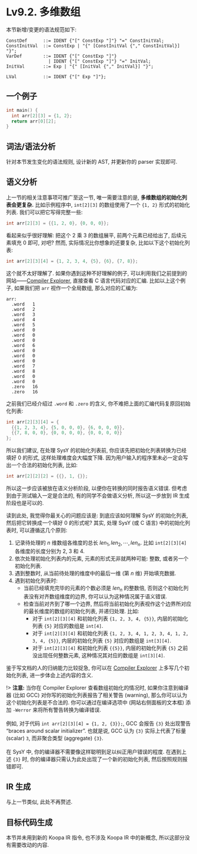 # Lv9.2. 多维数组

本节新增/变更的语法规范如下:

```ebnf
ConstDef      ::= IDENT {"[" ConstExp "]"} "=" ConstInitVal;
ConstInitVal  ::= ConstExp | "{" [ConstInitVal {"," ConstInitVal}] "}";
VarDef        ::= IDENT {"[" ConstExp "]"}
                | IDENT {"[" ConstExp "]"} "=" InitVal;
InitVal       ::= Exp | "{" [InitVal {"," InitVal}] "}";

LVal          ::= IDENT {"[" Exp "]"};
```

## 一个例子

```c
int main() {
  int arr[2][3] = {1, 2};
  return arr[0][2];
}
```

## 词法/语法分析

针对本节发生变化的语法规则, 设计新的 AST, 并更新你的 parser 实现即可.

## 语义分析

上一节的相关注意事项可推广至这一节, 唯一需要注意的是, **多维数组的初始化列表会更复杂.** 比如示例程序中, `int[2][3]` 的数组使用了一个 `{1, 2}` 形式的初始化列表. 我们可以把它写得完整一些:

```c
int arr[2][3] = {{1, 2, 0}, {0, 0, 0}};
```

看起来似乎很好理解: 把这个 2 乘 3 的数组展平, 前两个元素已经给出了, 后续元素填充 0 即可, 对吧? 然而, 实际情况比你想象的还要复杂, 比如以下这个初始化列表:

```c
int arr[2][3][4] = {1, 2, 3, 4, {5}, {6}, {7, 8}};
```

这个就不太好理解了. 如果你遇到这种不好理解的例子, 可以利用我们之前提到的网站——[Compiler Explorer](https://godbolt.org/), 直接查看 C 语言代码对应的汇编. 比如以上这个例子, 如果我们把 `arr` 视作一个全局数组, 那么对应的汇编为:

```
arr:
  .word   1
  .word   2
  .word   3
  .word   4
  .word   5
  .word   0
  .word   0
  .word   0
  .word   6
  .word   0
  .word   0
  .word   0
  .word   7
  .word   8
  .word   0
  .word   0
  .zero   16
  .zero   16
```

之前我们已经介绍过 `.word` 和 `.zero` 的含义, 你不难把上面的汇编代码复原回初始化列表:

```c
int arr[2][3][4] = {
  {{1, 2, 3, 4}, {5, 0, 0, 0}, {6, 0, 0, 0}},
  {{7, 8, 0, 0}, {0, 0, 0, 0}, {0, 0, 0, 0}}
};
```

所以我们建议, 在处理 SysY 的初始化列表前, 你应该先把初始化列表转换为已经填好 0 的形式, 这样处理难度会大幅度下降. 因为用户输入的程序里未必一定会写出一个合法的初始化列表, 比如:

```c
int arr[2][2][2] = {{}, 1, {}};
```

所以这一步应该被放在语义分析阶段, 以便你在转换的同时报告语义错误. 但考虑到由于测试输入一定是合法的, 有的同学不会做语义分析, 所以这一步放到 IR 生成阶段也是可以的.

读到此处, 我觉得你最关心的问题应该是: 到底应该如何理解 SysY 的初始化列表, 然后把它转换成一个填好 0 的形式呢? 其实, 处理 SysY (或 C 语言) 中的初始化列表时, 可以遵循这几个原则:

1. 记录待处理的 $n$ 维数组各维度的总长 $len_1, len_2, \cdots, len_n$. 比如 `int[2][3][4]` 各维度的长度分别为 2, 3 和 4.
2. 依次处理初始化列表内的元素, 元素的形式无非就两种可能: 整数, 或者另一个初始化列表.
3. 遇到整数时, 从当前待处理的维度中的最后一维 (第 $n$ 维) 开始填充数据.
4. 遇到初始化列表时:
    * 当前已经填充完毕的元素的个数必须是 $len_n$ 的整数倍, 否则这个初始化列表没有对齐数组维度的边界, 你可以认为这种情况属于语义错误.
    * 检查当前对齐到了哪一个边界, 然后将当前初始化列表视作这个边界所对应的最长维度的数组的初始化列表, 并递归处理. 比如:
      * 对于 `int[2][3][4]` 和初始化列表 `{1, 2, 3, 4, {5}}`, 内层的初始化列表 `{5}` 对应的数组是 `int[4]`.
      * 对于 `int[2][3][4]` 和初始化列表 `{1, 2, 3, 4, 1, 2, 3, 4, 1, 2, 3, 4, {5}}`, 内层的初始化列表 `{5}` 对应的数组是 `int[3][4]`.
      * 对于 `int[2][3][4]` 和初始化列表 `{{5}}`, 内层的初始化列表 `{5}` 之前没出现任何整数元素, 这种情况其对应的数组是 `int[3][4]`.

鉴于写文档的人的归纳能力比较捉急, 你可以在 [Compiler Explorer](https://godbolt.org/) 上多写几个初始化列表, 进一步体会上述内容的含义.

!> **注意:** 当你在 Compiler Explorer 查看数组初始化的情况时, 如果你注意到编译器 (比如 GCC) 对你写的初始化列表报告了相关警告 (warning), 那么你可以认为这个初始化列表是不合法的. 你可以通过在编译选项中 (网站右侧面板的文本框) 添加 `-Werror` 来将所有警告转换为编译错误.
<br><br>
例如, 对于代码 `int arr[2][3][4] = {1, 2, {3}};`, GCC 会报告 `{3}` 处出现警告 “braces around scalar initializer”. 也就是说, GCC 认为 `{3}` 实际上代表了标量 (scalar) `3`, 而非聚合类型 (aggregate) `{3}`.
<br><br>
在 SysY 中, 你的编译器不需要像这样聪明到足以纠正用户错误的程度. 在遇到上述 `{3}` 时, 你的编译器只需认为此处出现了一个新的初始化列表, 然后按照规则报错即可.

## IR 生成

与上一节类似, 此处不再赘述.

## 目标代码生成

本节并未用到新的 Koopa IR 指令, 也不涉及 Koopa IR 中的新概念, 所以这部分没有需要改动的内容.
